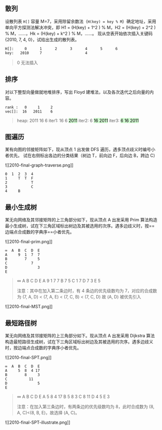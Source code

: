 ## 散列

设散列表 `H[]` 容量 M=7，采用除留余数法（`H(key) = key % M`）确定地址，采用单向平方探测法解决冲突，即 H1 = (H(key) + 1^2 ) % M，H2 = (H(key) + 2^2 ) % M，……，Hk = (H(key) + k^2 ) % M，……。
现从空表开始依次插入关键码 {2010, 7, 4, 0}，试给出生成的散列表。

```
H[]:     0      1      2      3      4      5      6
key:   2010     7                    4 
```

> 0 无法插入

## 排序

对以下整型向量做就地堆排序，写出 Floyd 建堆法，以及各次迭代之后向量的内容。

```
rank :   0     1     2
vec[]:  16   2011    6
```

> heap:  2011   16     6
> iter1:   16    6  <mark style="background: #BBFABBA6;">2011</mark>
> iter2:    6   <mark style="background: #BBFABBA6;">16  2011</mark>
> iter3:    <mark style="background: #BBFABBA6;">6   16  2011</mark>

## 图遍历

某有向图的邻接矩阵如下，现从顶点 1 出发做 DFS 遍历，遇多顶点歧义时编号小者优先。
试在右侧标出各边的分类结果（树边 T，前向边 F，后向边 B，跨边 C）

![[2010-final-graph-traverse.png]]

```
0  1  2  3  4
1     T  T  F
2           T
3           C
4     B
```

## 最小生成树

某无向网络及其邻接矩阵的上三角部分如下，现从顶点 A 出发采用 Prim 算法构造最小生成树，试在下三角区域标出树边及其被选用的次序。遇多边歧义时，按==边端点合成数的字典序==小者优先。

![[2010-final-prim.png]]
```
∞  A  B  C  D  E
A     9  1  7  7
B        7     5
C           7
D              3
E

```

> ∞  A  B  C  D  E
> A      9  1  7  7
> B         7     5
> C   1        7
> D   7           3
> E      5        
> 
> 注意：其中在加入第二条边时，有 4 条边的优先级数均为 7，对应的合成数为 (7, A, D) < (7, A, E) < (7, C, B) < (7, C, D) 故 (A, D) 被优先引入

![[2010-final-MST.png]]

## 最短路径树

某无向网络及其邻接矩阵的上三角部分如下。现从顶点 A 出发采用 Dijkstra 算法构造最短路径生成树，试在下三角区域标出树边及其被选用的次序。遇多边歧义时，按边端点合成数的字典序小者优先。

![[2010-final-SPT.png]]

```
∞  A  B  C  D  E
A     5  8  4 17
B        8     3
C          11
D              5
E

```

> ∞  A  B  C  D  E
> A      5  8  4 17
> B   5     8     3
> C   8       11
> D   4           5
> E      3
> 
> 注意：在加入第三条边时，有两条边的优先级数均为 8，此时合成数为 (8, A, C)<(8, B, E)，故选择 (A, C)。

![[2010-final-SPT-illustrate.png]]